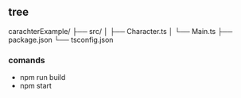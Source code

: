 ## tree

carachterExample/
├── src/
│   ├── Character.ts
│   └── Main.ts
├── package.json
└── tsconfig.json

### comands

- npm run build
- npm start
